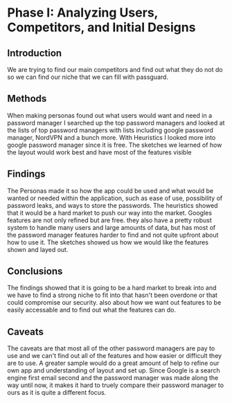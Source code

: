 # Phase I: Analyzing Users, Competitors, and Initial Designs

## Introduction

We are trying to find our main competitors and find out what they do not do so we can find our niche that we can fill with passguard.

## Methods

When making personas found out what users would want and need in a password manager 
I searched up the top password managers and looked at the lists of top password managers with lists including google password manager, NordVPN and a bunch more.
With Heuristics I looked more into google password manager since it is free.
The sketches we learned of how the layout would work best and have most of the features visible


## Findings

The Personas made it so how the app could be used and what would be wanted or needed within the application, such as ease of use, possibility of password leaks, and ways to store the passwords.
The heuristics showed that it would be a hard market to push our way into the market. Googles features are not only refined but are free. they also have a pretty robust system to handle many users and large amounts of data, but has most of the password manager features harder to find and not quite upfront about how to use it. 
The sketches showed us how we would like the features shown and layed out.

## Conclusions

The findings showed that it is going to be a hard market to break into and we have to find a strong niche to fit into that hasn't been overdone or that could compromise our security.
also about how we want out features to be easily accessable and to find out what the features can do.

## Caveats

The caveats are that most all of the other password managers are pay to use and we can't find out all of the features and how easier or difficult they are to use. A greater sample would do a great amount of help to refine our own app and understanding of layout and set up. Since Google is a search engine first email second and the password manager was made along the way until now, it makes it hard to truely compare their password manager to ours as it is quite a different focus.
